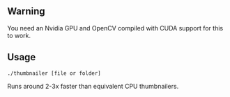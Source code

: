 ## Warning
You need an Nvidia GPU and OpenCV compiled with CUDA support for this to work. 

## Usage
`./thumbnailer [file or folder]`

Runs around 2-3x faster than equivalent CPU thumbnailers. 



